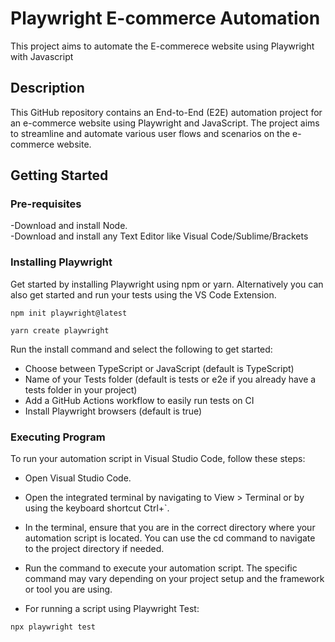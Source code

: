 # Playwright E-commerce Automation

This project aims to automate the E-commerece website using Playwright with Javascript

## Description

This GitHub repository contains an End-to-End (E2E) automation project for an e-commerce website using Playwright and JavaScript. The project aims to streamline and automate various user flows and scenarios on the e-commerce website.

## Getting Started

### Pre-requisites

-Download and install Node.  
-Download and install any Text Editor like Visual Code/Sublime/Brackets

### Installing Playwright

Get started by installing Playwright using npm or yarn. Alternatively you can also get started and run your tests using the VS Code Extension.

```
npm init playwright@latest
```

```
yarn create playwright
```

Run the install command and select the following to get started:

- Choose between TypeScript or JavaScript (default is TypeScript)
- Name of your Tests folder (default is tests or e2e if you already have a tests folder in your project)
- Add a GitHub Actions workflow to easily run tests on CI
- Install Playwright browsers (default is true)

### Executing Program

To run your automation script in Visual Studio Code, follow these steps:

- Open Visual Studio Code.

- Open the integrated terminal by navigating to View > Terminal or by using the keyboard shortcut Ctrl+`.

- In the terminal, ensure that you are in the correct directory where your automation script is located. You can use the cd command to navigate to the project directory if needed.

- Run the command to execute your automation script. The specific command may vary depending on your project setup and the framework or tool you are using.

- For running a script using Playwright Test:

```
npx playwright test
```
